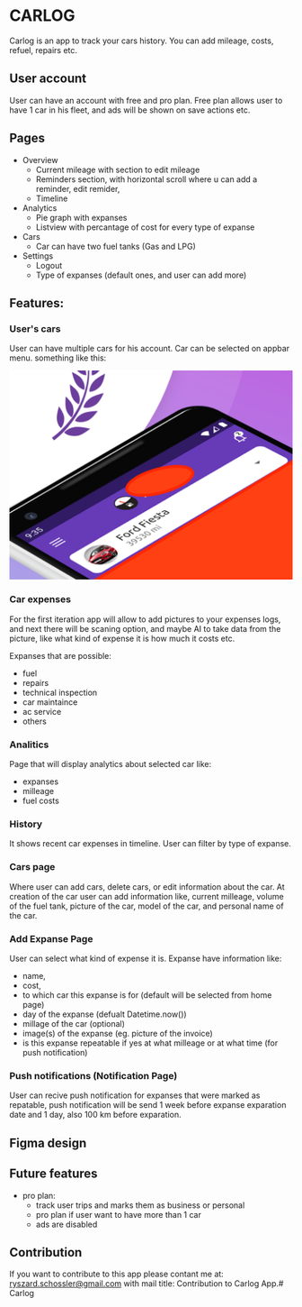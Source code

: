 # CARLOG

Carlog is an app to track your cars history. You can add mileage, costs, refuel, repairs etc. 

## User account
User can have an account with free and pro plan. Free plan allows user to have 1 car in his fleet, and ads will be shown on save actions etc.


## Pages
 - Overview
    - Current mileage with section to edit mileage
    - Reminders section, with horizontal scroll where u can add a reminder, edit remider,
    - Timeline
 - Analytics
    - Pie graph with expanses
    - Listview with percantage of cost for every type of expanse
 - Cars
    - Car can have two fuel tanks (Gas and LPG)
 - Settings
    - Logout
    - Type of expanses (default ones, and user can add more)

## Features:

### User's cars
User can have multiple cars for his account. Car can be selected on appbar menu. something like this: 

![alt text](readme_assets/image.png)

### Car expenses
For the first iteration app will allow to add pictures to your expenses logs, and next there will be scaning option, and maybe AI to take data from the picture, like what kind of expense it is how much it costs etc.

Expanses that are possible:
- fuel
- repairs
- technical inspection
- car maintaince
- ac service
- others


### Analitics
Page that will display analytics about selected car like:
- expanses
- milleage
- fuel costs

### History
It shows recent car expenses in timeline. User can filter by type of expanse.

### Cars page
Where user can add cars, delete cars, or edit information about the car. At creation of the car user can add information like, current milleage, volume of the fuel tank, picture of the car, model of the car, and personal name of the car. 


### Add Expanse Page
User can select what kind of expense it is. Expanse have information like:

- name, 
- cost,
- to which car this expanse is for (default will be selected from home page)
- day of the expanse (defualt Datetime.now())
- millage of the car (optional)
- image(s) of the expanse (eg. picture of the invoice)
- is this expanse repeatable if yes at what milleage or at what time (for push notification)


### Push notifications (Notification Page)
User can recive push notification for expanses that were marked as repatable, push notification will be send 1 week before expanse exparation date and 1 day, also 100 km before exparation. 

## Figma design


## Future features
- pro plan: 
    - track user trips and marks them as business or personal
    - pro plan if user want to have more than 1 car
    - ads are disabled


## Contribution
If you want to contribute to this app please contant me at: ryszard.schossler@gmail.com with mail title: Contribution to Carlog App.# Carlog
